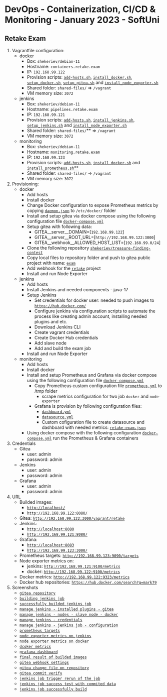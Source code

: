 # DevOps - Containerization, CI/CD &amp; Monitoring - January 2023 - SoftUni

## Retake Exam

1. Vagrantfile configuration:
    - docker
      - Box: `shekeriev/debian-11`
      - Hostname: `containers.retake.exam`
      - IP: `192.168.99.122`
      - Provision scripts: [`add-hosts.sh`](/provision-scripts/add-hosts.sh), [`install_docker.sh`](/provision-scripts/install_docker.sh), [`setup_docker.sh`](/provision-scripts/setup_docker.sh), [`setup_gitea.sh`](/provision-scripts/setup_gitea.sh) and [`install_node_exporter.sh`](/provision-scripts/install_node_exporter.sh)
      - Shared folder: `shared-files/` => `/vagrant`
      - VM memory size: `3072`
    - jenkins
      - Box: `shekeriev/debian-11`
      - Hostname: `pipelines.retake.exam`
      - IP: `192.168.99.121`
      - Provision scripts: [`add-hosts.sh`](/provision-scripts/add-hosts.sh), [`install_jenkins.sh`](/provision-scripts/install_jenkins.sh), [`setup_jenkins.sh`](/provision-scripts/setup_jenkins.sh) and [`install_node_exporter.sh`](/provision-scripts/install_node_exporter.sh)
      - Shared folder: `shared-files/`** => `/vagrant`
      - VM memory size: `3072`
    - monitoring
      - Box: `shekeriev/debian-11`
      - Hostname: `monitoring.retake.exam`
      - IP: `192.168.99.123`
      - Provision scripts: [`add-hosts.sh`](/provision-scripts/add-hosts.sh), [`install_docker.sh`](/provision-scripts/install_docker.sh) and [`install_prometheus.sh`**](/provision-scripts/install_prometheus.sh)
      - Shared folder: `shared-files/` => `/vagrant`
      - VM memory size: `3072`
2. Provisioning:
    - docker
        - Add hosts
        - Install docker
        - Change Docker configuration to expose Prometheus metrics by copying [`daemon.json`](/shared-files/docker/daemon.json) to `/etc/docker/` folder
        - Install and setup gitea via docker compose using the following configuration file [`docker-compose.yml`](/shared-files/gitea/docker-compose.yml)
        - Setup gitea with following data:
            - GITEA__server__DOMAIN=[`192.168.99.122`]
            - GITEA__server__ROOT_URL=[`http://192.168.99.122:3000`]
            - GITEA__webhook__ALLOWED_HOST_LIST=[`192.168.99.0/24`]
        - Clone the following repository [`shekeriev/treasure-finding-contest`](https://github.com/shekeriev/treasure-finding-contest.git)
        - Copy local files to repository folder and push to gitea public project with name: [`exam`](http://192.168.99.122:3000/vagrant/retake.git)
        - Add webhook for the [`retake`](http://192.168.99.122:3000/vagrant/retake.git) project
        - Install and run Node Exporter
    - jenkins
        - Add hosts
        - Install Jenkins and needed components - java-17
        - Setup Jenkins
            - Set credentials for docker user: needed to push images to [`https://hub.docker.com/`](https://hub.docker.com/)
            - Configure jenkins via configuration scripts to automate the process like creating admin account, installing needed plugins and etc.
            - Download Jenkins CLI
            - Create vagrant credentials
            - Create Docker Hub credentials
            - Add slave node
            - Add and build the exam job
        - Install and run Node Exporter
    - monitoring
        - Add hosts
        - Install docker
        - Install and setup Prometheus and Grafana via docker compose using the following configuration file [`docker-compose.yml`](/shared-files/prometheus/docker-compose.yml)
            - Copy Prometheus custom configuration file [`prometheus.yml`](/shared-files/prometheus/prometheus.yml) to /tmp folder
                - scrape metrics configuration for two job `docker` and `node-exporter`
            - Grafana is provision by following configuration files:
                - [`dashboard.yml`](/shared-files/grafana/provisioning/dashboards/dashboard.yml)
                - [`datasource.yml`](/shared-files/grafana/provisioning/datasources/datasource.yml)
                - Custom cofiguration file to create datasource and dashboard with needed metrics: [`retake-exam.json`](/shared-files/grafana/provisioning/dashboards/retake-exam.json)
        - Using docker compose with the following configuration [`docker-compose.yml`](/shared-files/prometheus/docker-compose.yml) run the Prometheus & Grafana containers
3. Credentials
    - Gitea
        - user: admin
        - password: admin
    - Jenkins
        - user: admin
        - password: admin
    - Grafana
        - user: admin
        - password: admin
4. URL
    - Builded images:
        - [`http://localhost/`](http://localhost/)
        - [`http://192.168.99.122:8080/`](http://192.168.99.122:8080/)
    - Gitea: [`http://192.168.99.122:3000/vagrant/retake`](http://192.168.99.122:3000/vagrant/retake)
    - Jenkins:
        - [`http://localhost:8080`](http://localhost:8080)
        - [`http://192.168.99.121:8080/`](http://192.168.99.121:8080/)
    - Grafana:
        - [`http://localhost:8083`](http://localhost:8083)
        - [`http://192.168.99.123:3000/`](http://192.168.99.123:3000/)
    - Prometheus targets: [`http://192.168.99.123:9090/targets`](http://192.168.99.123:9090/targets)
    - Node exporter metrics on:
        - jenkins: [`http://192.168.99.121:9100/metrics`](http://192.168.99.121:9100/metrics)
        - docker: [`http://192.168.99.122:9100/metrics`](http://192.168.99.122:9100/metrics)
    - Docker metrics: [`http://192.168.99.122:9323/metrics`](http://192.168.99.122:9323/metrics)
    - Docker hub repositories: [`https://hub.docker.com/search?q=mark79`](https://hub.docker.com/search?q=mark79)
5. Screenshots
    - [`gitea repository`](/img/001.png)
    - [`building jenkins job`](/img/002.png)
    - [`successfully builded jenkins job`](/img/003.png)
    - [`manage jenkins - installed plugins - gitea`](/img/004.png)
    - [`manage jenkins - nodes - slave node - docker`](/img/005.png)
    - [`manage jenkins - credentials`](/img/006.png)
    - [`manage jenkins - jenkins job - configuration`](/img/007.png)
    - [`prometheus targets`](/img/008.png)
    - [`node exporter metrics on jenkins`](/img/009.png)
    - [`node exporter metrics on docker`](/img/010.png)
    - [`dcoker metrics`](/img/011.png)
    - [`grafana dashboard`](/img/012.png)
    - [`final result of builded images`](/img/013.png)
    - [`gitea webhook settings`](/img/015.png)
    - [`gitea change file on repository`](/img/016.png)
    - [`gitea commit verify`](/img/017.png)
    - [`jenkins job trigger rerun of the job`](/img/018.png)
    - [`jenkins job success test with commited data`](/img/019.png)
    - [`jenkins job successfully build`](/img/020.png)
